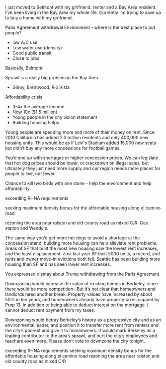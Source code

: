 I just moved to Belmont with my girlfriend. renter and a Bay Area resident. I’ve been living in the Bay Area my whole life. Currently I’m trying to save up to buy a home with my girlfriend.

Paris Agreement withdrawal
Environment - where is the best place to put people?
- low A/C use
- Low water use (density)
- Good public transit
- Close to jobs

Basically, Belmont

Sprawl is a really big problem in the Bay Area
- Gilroy, Brentwood, Rio Vista

Affordability crisis
- 3-4x the average income
- Now 10x ($1.5 million)
- Young people in the city vision statement
- Building housing helps

Young people are spending more and more of their money on rent. Since 2010 California has added 2.3 million residents and only 400,000 new housing units. This would be as if Levi's Stadium added 15,000 new seats but didn’t buy any more concessions for football games.

You’d end up with shortages or higher concession prices. We can legislate that hot dog prices should be lower, or crackdown on illegal sales, but ultimately they just need more supply and our region needs more places for people to live, not fewer.

Chance to kill two birds with one stone - help the environment and help affordability.

exceeding RHNA requirements

seeking maximum density bonus for the affordable housing along el camino road

rezoning the area near ralston and old county road as mixed C/R. Gas station and Wendy's.

The same way you’d get more hot dogs to avoid a shortage at the concession stand, building more housing can help alleviate rent problems. Areas of SF that built the most new housing saw the lowest rent increases, and the least displacement. Just last year SF built 5000 units, a record, and rents and owner move-in evictions both fell. Seattle has been building more housing than SF and has seen lower rent increases.

You expressed dismay about Trump withdrawing from the Paris Agreement.

Downzoning would increase the value of existing homes in Berkeley, since there would be more competition . But it’s not clear that homeowners and landlords need another break. Property values have increased by about 50% in ten years, and homeowners already have property taxes capped by Prop 13, in addition to being able to deduct interest on the mortgage. I cannot deduct rent payment from my taxes.

Downzoning would betray Berkeley’s history as a progressive city and as an environmental leader, and position it to transfer more rent from renters and the city’s poorest and give it to homeowners. It would mark Berkeley as a leading contributor to the area’s sprawl, and hurt the city’s employees and teachers even more. Please don’t vote to downzone the city tonight.


exceeding RHNA requirements
seeking maximum density bonus for the affordable housing along el camino road
rezoning the area near ralston and old county road as mixed C/R
